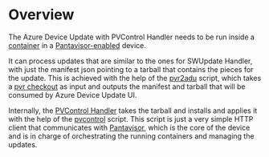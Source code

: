 # Overview

The Azure Device Update with PVControl Handler needs to be run inside a [container](https://gitlab.com/pantacor/pv-platforms/adu-agent) in a [Pantavisor-enabled](https://docs.pantahub.com/index.html) device. 

It can process updates that are similar to the ones for SWUpdate Handler, with just the manifest json pointing to a tarball that contains the pieces for the update. This is achieved with the help of the [pvr2adu](pvr2adu.md) script, which takes a [pvr checkout](https://docs.pantahub.com/make-a-new-revision.html) as input and outputs the manifest and tarball that will be consumed by Azure Device Update UI.

Internally, the [PVControl Handler](pvcontrol-handler.md) takes the tarball and installs and applies it with the help of the [pvcontrol](https://gitlab.com/pantacor/pv-platforms/pvr-sdk/-/blob/master/files/usr/bin/pvcontrol) script. This script is just a very simple HTTP client that communicates with [Pantavisor](https://docs.pantahub.com/pantavisor-commands.html), which is the core of the device and is in charge of orchestrating the running containers and managing the updates.
